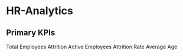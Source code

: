 # HR-Analytics
## Primary KPIs
Total Employees
Attrition
Active Employees
Attrition Rate
Average Age

